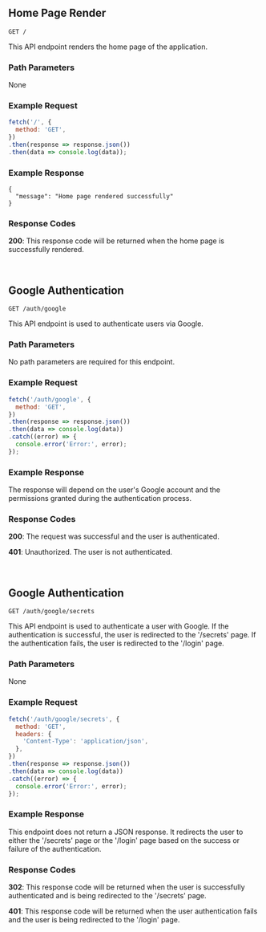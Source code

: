 ## Home Page Render

```
GET /
```

This API endpoint renders the home page of the application.

### Path Parameters

None

### Example Request

```javascript
fetch('/', {
  method: 'GET',
})
.then(response => response.json())
.then(data => console.log(data));
```

### Example Response

```
{ 
  "message": "Home page rendered successfully"
}
```

### Response Codes

**200**: This response code will be returned when the home page is successfully rendered.

<br />

## Google Authentication

```
GET /auth/google
```

This API endpoint is used to authenticate users via Google.

### Path Parameters

No path parameters are required for this endpoint.

### Example Request

```javascript
fetch('/auth/google', {
  method: 'GET',
})
.then(response => response.json())
.then(data => console.log(data))
.catch((error) => {
  console.error('Error:', error);
});
```

### Example Response

The response will depend on the user's Google account and the permissions granted during the authentication process.

### Response Codes

**200**: The request was successful and the user is authenticated.

**401**: Unauthorized. The user is not authenticated.

<br />

## Google Authentication

```
GET /auth/google/secrets
```

This API endpoint is used to authenticate a user with Google. If the authentication is successful, the user is redirected to the '/secrets' page. If the authentication fails, the user is redirected to the '/login' page.

### Path Parameters

None

### Example Request

```javascript
fetch('/auth/google/secrets', {
  method: 'GET',
  headers: {
    'Content-Type': 'application/json',
  },
})
.then(response => response.json())
.then(data => console.log(data))
.catch((error) => {
  console.error('Error:', error);
});
```

### Example Response

This endpoint does not return a JSON response. It redirects the user to either the '/secrets' page or the '/login' page based on the success or failure of the authentication.

### Response Codes

**302**: This response code will be returned when the user is successfully authenticated and is being redirected to the '/secrets' page.

**401**: This response code will be returned when the user authentication fails and the user is being redirected to the '/login' page.

<br />

